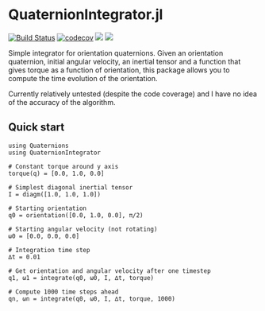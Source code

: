 
# QuaternionIntegrator.jl

[![Build Status](https://travis-ci.org/dronir/QuaternionIntegrator.jl.svg?branch=master)](https://travis-ci.org/dronir/QuaternionIntegrator.jl)
[![codecov](https://codecov.io/gh/dronir/QuaternionIntegrator.jl/branch/master/graph/badge.svg)](https://codecov.io/gh/dronir/QuaternionIntegrator.jl)
[![](https://img.shields.io/badge/docs-stable-blue.svg)](https://USER_NAME.github.io/PACKAGE_NAME.jl/stable)
[![](https://img.shields.io/badge/docs-dev-blue.svg)](https://USER_NAME.github.io/PACKAGE_NAME.jl/dev)

Simple integrator for orientation quaternions. Given an orientation quaternion, initial
angular velocity, an inertial tensor and a function that gives torque as a function of
orientation, this package allows you to compute the time evolution of the orientation.

Currently relatively untested (despite the code coverage) and I have no idea of the
accuracy of the algorithm.



## Quick start

```
using Quaternions
using QuaternionIntegrator

# Constant torque around y axis
torque(q) = [0.0, 1.0, 0.0]

# Simplest diagonal inertial tensor
I = diagm([1.0, 1.0, 1.0])

# Starting orientation
q0 = orientation([0.0, 1.0, 0.0], π/2)

# Starting angular velocity (not rotating)
ω0 = [0.0, 0.0, 0.0]

# Integration time step
∆t = 0.01

# Get orientation and angular velocity after one timestep
q1, ω1 = integrate(q0, ω0, I, ∆t, torque)

# Compute 1000 time steps ahead
qn, ωn = integrate(q0, ω0, I, ∆t, torque, 1000)
```

